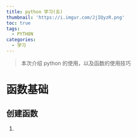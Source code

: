 ```yaml
---
title: python 学习(五)
thumbnail: 'https://i.imgur.com/JjIQyzR.png'
toc: true
tags:
  - PYTHON
categories:
  - 学习
---
```


>本次介绍 python 的使用，以及函数的使用技巧

<!-- more -->

# 函数基础
## 创建函数
1. 